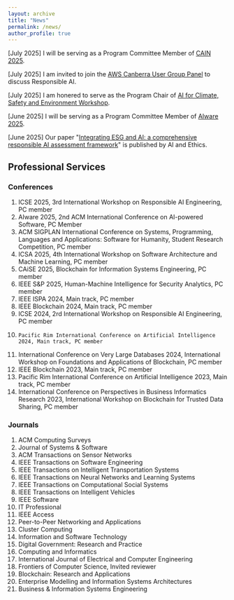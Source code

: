 ```yaml
---
layout: archive
title: "News"
permalink: /news/
author_profile: true
---
```


[July 2025] I will be serving as a Program Committee Member of [CAIN 2025](https://conf.researchr.org/home/cain-2026).

[July 2025] I am invited to join the [AWS Canberra User Group Panel](https://www.meetup.com/awscbr/events/309077067/) to discuss Responsible AI.

[July 2025] I am honered to serve as the Program Chair of [AI for Climate, Safety and Environment Workshop](https://events.humanitix.com/ai4good-2025).

[June 2025] I will be serving as a Program Committee Member of [AIware 2025](https://2025.aiwareconf.org/).

[June 2025] Our paper "[Integrating ESG and AI: a comprehensive responsible AI assessment framework](https://link.springer.com/article/10.1007/s43681-025-00741-5)" is published by AI and Ethics.

##  Professional Services

### Conferences
1.  ICSE 2025, 3rd International Workshop on Responsible AI Engineering, PC member
2.  AIware 2025, 2nd ACM International Conference on AI-powered Software, PC Member
3.  ACM SIGPLAN International Conference on Systems, Programming, Languages and Applications: Software for Humanity, Student Research Competition, PC member
4.  ICSA 2025, 4th International Workshop on Software Architecture and Machine Learning, PC member
5. 	CAiSE 2025, Blockchain for Information Systems Engineering, PC member
6. 	IEEE S&P 2025, Human-Machine Intelligence for Security Analytics, PC member
7. 	IEEE ISPA 2024, Main track, PC member
8. 	IEEE Blockchain 2024, Main track, PC member
9. 	ICSE 2024, 2rd International Workshop on Responsible AI Engineering, PC member
10. 	Pacific Rim International Conference on Artificial Intelligence 2024, Main track, PC member
11. International Conference on Very Large Databases 2024, International Workshop on Foundations and Applications of Blockchain, PC member
12. IEEE Blockchain 2023, Main track, PC member
13. Pacific Rim International Conference on Artificial Intelligence 2023, Main track, PC member
14. International Conference on Perspectives in Business Informatics Research 2023, ​International Workshop on Blockchain for Trusted Data Sharing, PC member

### Journals

1. ACM Computing Surveys
2. Journal of Systems & Software
3. ACM Transactions on Sensor Networks
4. IEEE Transactions on Software Engineering
5. IEEE Transactions on Intelligent Transportation Systems
6. IEEE Transactions on Neural Networks and Learning Systems
7. IEEE Transactions on Computational Social Systems
8. IEEE Transactions on Intelligent Vehicles
9. IEEE Software
10. IT Professional
11. IEEE Access
12. Peer-to-Peer Networking and Applications
13. Cluster Computing
14. Information and Software Technology
15. Digital Government: Research and Practice
16. Computing and Informatics
17. International Journal of Electrical and Computer Engineering
18. Frontiers of Computer Science, Invited reviewer
19. Blockchain: Research and Applications
20. Enterprise Modelling and Information Systems Architectures
21. Business & Information Systems Engineering
